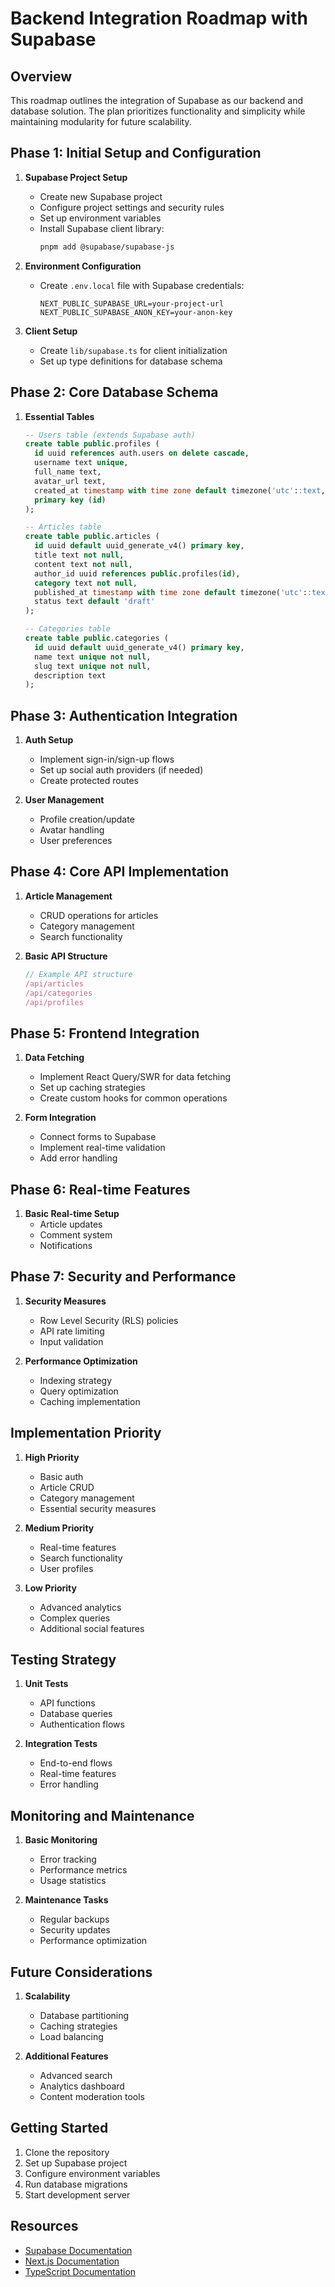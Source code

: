 # Backend Integration Roadmap with Supabase

## Overview
This roadmap outlines the integration of Supabase as our backend and database solution. The plan prioritizes functionality and simplicity while maintaining modularity for future scalability.

## Phase 1: Initial Setup and Configuration
1. **Supabase Project Setup**
   - Create new Supabase project
   - Configure project settings and security rules
   - Set up environment variables
   - Install Supabase client library:
     ```bash
     pnpm add @supabase/supabase-js
     ```

2. **Environment Configuration**
   - Create `.env.local` file with Supabase credentials:
     ```
     NEXT_PUBLIC_SUPABASE_URL=your-project-url
     NEXT_PUBLIC_SUPABASE_ANON_KEY=your-anon-key
     ```

3. **Client Setup**
   - Create `lib/supabase.ts` for client initialization
   - Set up type definitions for database schema

## Phase 2: Core Database Schema
1. **Essential Tables**
   ```sql
   -- Users table (extends Supabase auth)
   create table public.profiles (
     id uuid references auth.users on delete cascade,
     username text unique,
     full_name text,
     avatar_url text,
     created_at timestamp with time zone default timezone('utc'::text, now()),
     primary key (id)
   );

   -- Articles table
   create table public.articles (
     id uuid default uuid_generate_v4() primary key,
     title text not null,
     content text not null,
     author_id uuid references public.profiles(id),
     category text not null,
     published_at timestamp with time zone default timezone('utc'::text, now()),
     status text default 'draft'
   );

   -- Categories table
   create table public.categories (
     id uuid default uuid_generate_v4() primary key,
     name text unique not null,
     slug text unique not null,
     description text
   );
   ```

## Phase 3: Authentication Integration
1. **Auth Setup**
   - Implement sign-in/sign-up flows
   - Set up social auth providers (if needed)
   - Create protected routes

2. **User Management**
   - Profile creation/update
   - Avatar handling
   - User preferences

## Phase 4: Core API Implementation
1. **Article Management**
   - CRUD operations for articles
   - Category management
   - Search functionality

2. **Basic API Structure**
   ```typescript
   // Example API structure
   /api/articles
   /api/categories
   /api/profiles
   ```

## Phase 5: Frontend Integration
1. **Data Fetching**
   - Implement React Query/SWR for data fetching
   - Set up caching strategies
   - Create custom hooks for common operations

2. **Form Integration**
   - Connect forms to Supabase
   - Implement real-time validation
   - Add error handling

## Phase 6: Real-time Features
1. **Basic Real-time Setup**
   - Article updates
   - Comment system
   - Notifications

## Phase 7: Security and Performance
1. **Security Measures**
   - Row Level Security (RLS) policies
   - API rate limiting
   - Input validation

2. **Performance Optimization**
   - Indexing strategy
   - Query optimization
   - Caching implementation

## Implementation Priority
1. **High Priority**
   - Basic auth
   - Article CRUD
   - Category management
   - Essential security measures

2. **Medium Priority**
   - Real-time features
   - Search functionality
   - User profiles

3. **Low Priority**
   - Advanced analytics
   - Complex queries
   - Additional social features

## Testing Strategy
1. **Unit Tests**
   - API functions
   - Database queries
   - Authentication flows

2. **Integration Tests**
   - End-to-end flows
   - Real-time features
   - Error handling

## Monitoring and Maintenance
1. **Basic Monitoring**
   - Error tracking
   - Performance metrics
   - Usage statistics

2. **Maintenance Tasks**
   - Regular backups
   - Security updates
   - Performance optimization

## Future Considerations
1. **Scalability**
   - Database partitioning
   - Caching strategies
   - Load balancing

2. **Additional Features**
   - Advanced search
   - Analytics dashboard
   - Content moderation tools

## Getting Started
1. Clone the repository
2. Set up Supabase project
3. Configure environment variables
4. Run database migrations
5. Start development server

## Resources
- [Supabase Documentation](https://supabase.com/docs)
- [Next.js Documentation](https://nextjs.org/docs)
- [TypeScript Documentation](https://www.typescriptlang.org/docs) 
